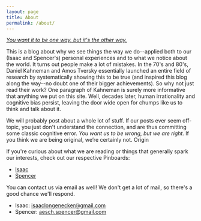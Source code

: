 ```yaml
---
layout: page
title: About
permalink: /about/
---
```


[*You want it to be one way, but it's the other way.*](https://www.youtube.com/watch?v=409Pjtq7jzY&pbjreload=101)

This is a blog about why we see things the way we do--applied both to our (Isaac and Spencer's) personal experiences and to what we notice about the world.
It turns out people make a lot of mistakes. In the 70's and 80's, Daniel Kahneman and Amos Tversky essentially launched an entire field of research by systematically
showing this to be true (and inspired this blog along the way--no doubt one of their bigger achievements). So why not just read their work? One paragraph of
Kahneman is surely more informative that anything we put on this site. Well, decades later, human irrationality and cognitive bias persist, leaving the door
wide open for chumps like us to think and talk about it.

We will probably post about a whole lot of stuff. If our posts ever seem off-topic, you just don't understand the connection, and are thus committing some classic cognitive error. *You want us to be wrong, but we are right.* If you think we are being original, we’re certainly not. Origin

If you're curious about what we are reading or things that generally spark our interests, check out our respective Pinboards:

* [Isaac](https://pinboard.in/u:isaac.l)
* [Spencer](https://pinboard.in/u:spencerja)

You can contact us via email as well! We don't get a lot of mail, so there's a good chance we'll respond.

* Isaac: <isaaclongenecker@gmail.com>
* Spencer: <aesch.spencer@gmail.com>
